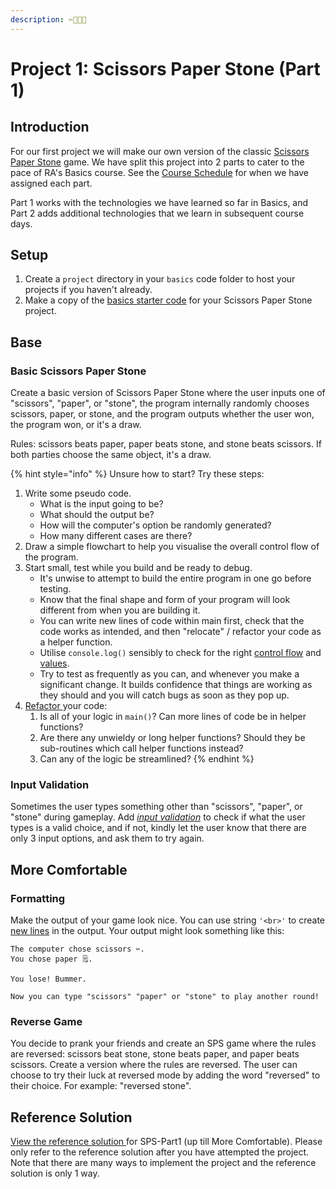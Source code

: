 ```yaml
---
description: ✂️📃💎😜
---
```


# Project 1: Scissors Paper Stone (Part 1)

## Introduction

For our first project we will make our own version of the classic [Scissors Paper Stone](https://en.wikipedia.org/wiki/Rock\_paper\_scissors) game. We have split this project into 2 parts to cater to the pace of RA's Basics course. See the [Course Schedule](broken-reference) for when we have assigned each part.

Part 1 works with the technologies we have learned so far in Basics, and Part 2 adds additional technologies that we learn in subsequent course days.

## Setup

1. Create a `project` directory in your `basics` code folder to host your projects if you haven't already.
2. Make a copy of the [basics starter code](https://github.com/rocketacademy/basics-starter-code/archive/refs/heads/main.zip) for your Scissors Paper Stone project.

## Base

### Basic Scissors Paper Stone

Create a basic version of Scissors Paper Stone where the user inputs one of "scissors", "paper", or "stone", the program internally randomly chooses scissors, paper, or stone, and the program outputs whether the user won, the program won, or it's a draw.

Rules: scissors beats paper, paper beats stone, and stone beats scissors. If both parties choose the same object, it's a draw.

{% hint style="info" %}
Unsure how to start? Try these steps:

1. Write some pseudo code.
   * What is the input going to be?
   * What should the output be?
   * How will the computer's option be randomly generated?
   * How many different cases are there?
2. Draw a simple flowchart to help you visualise the overall control flow of the program.
3. Start small, test while you build and be ready to debug.
   * It's unwise to attempt to build the entire program in one go before testing.
   * Know that the final shape and form of your program will look different from when you are building it.
   * You can write new lines of code within main first, check that the code works as intended, and then "relocate" / refactor your code as a helper function.&#x20;
   * Utilise `console.log()` sensibly to check for the right [control flow](../../3-structuring-and-debugging-code/5.2-errors.md#control-flow-checking-is-our-code-running) and [values](../../3-structuring-and-debugging-code/5.2-errors.md#value-checking-are-the-values-correct).
   * Try to test as frequently as you can, and whenever you make a significant change. It builds confidence that things are working as they should and you will catch bugs as soon as they pop up.
4. [Refactor ](https://en.wikipedia.org/wiki/Code\_refactoring)your code:
   1. Is all of your logic in `main()`? Can more lines of code be in helper functions?
   2. Are there any unwieldy or long helper functions? Should they be sub-routines which call helper functions instead?
   3. Can any of the logic be streamlined?
{% endhint %}

### Input Validation

Sometimes the user types something other than "scissors", "paper", or "stone" during gameplay. Add [_input validation_](../../4-conditional-logic/8.3-input-validation.md) to check if what the user types is a valid choice, and if not, kindly let the user know that there are only 3 input options, and ask them to try again.

## More Comfortable

### Formatting

Make the output of your game look nice. You can use string `'<br>'` to create [new lines](https://www.w3schools.com/TAGS/tag\_br.asp) in the output. Your output might look something like this:

```
The computer chose scissors ✂️.
You chose paper 🗒.

You lose! Bummer.

Now you can type "scissors" "paper" or "stone" to play another round!
```

### Reverse Game

You decide to prank your friends and create an SPS game where the rules are reversed: scissors beat stone, stone beats paper, and paper beats scissors. Create a version where the rules are reversed. The user can choose to try their luck at reversed mode by adding the word "reversed" to their choice. For example: "reversed stone".

## Reference Solution

[View the reference solution ](https://github.com/rocketacademy/basics-scissors-paper-stone/tree/part1-inclMoreComfortable)for SPS-Part1 (up till More Comfortable). Please only refer to the reference solution after you have attempted the project. Note that there are many ways to implement the project and the reference solution is only 1 way.
